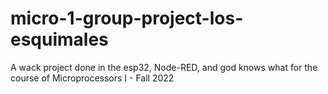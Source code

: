 # micro-1-group-project-los-esquimales
A wack project done in the esp32, Node-RED, and god knows what for the course of Microprocessors I - Fall 2022
